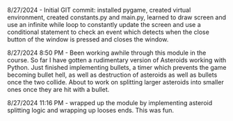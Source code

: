8/27/2024 - Initial GIT commit: installed pygame, created virtual environment, created constants.py and main.py, learned to draw screen and use an infinite while loop to constantly update the screen and use a conditional statement to check an event which detects when the close button of the window is pressed and closes the window.

8/27/2024 8:50 PM - Been working awhile through this module in the course.  So far I have gotten a rudimentary version of Asteroids working with Python.  Just finished implementing bullets, a timer which prevents the game becoming bullet hell, as well as destruction of asteroids as well as bullets once the two collide.  About to work on splitting larger asteroids into smaller ones once they are hit with a bullet.

8/27/2024 11:16 PM - wrapped up the module by implementing asteroid splitting logic and wrapping up looses ends.  This was fun.